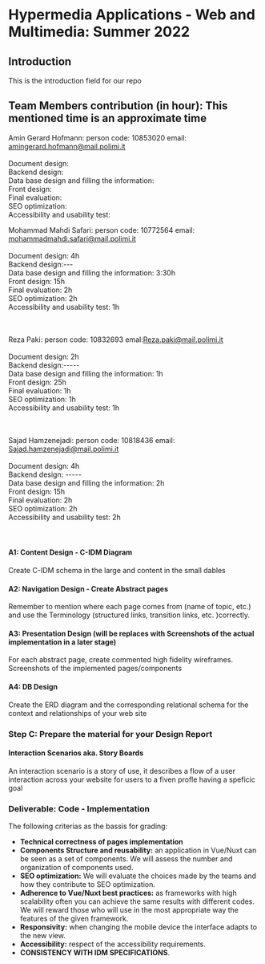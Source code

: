 # Hypermedia Applications - Web and Multimedia: Summer 2022

## Introduction

This is the introduction field for our repo

## Team Members contribution (in hour): This mentioned time is an approximate time


Amin Gerard Hofmann: person code: 10853020 email: amingerard.hofmann@mail.polimi.it<br />
<br />
Document design:<br />
Backend design:<br />
Data base design and filling the information: <br />
Front design:<br />
Final evaluation:<br />
SEO optimization:<br />
Accessibility and usability test:<br />


Mohammad Mahdi Safari: person code: 10772564 email: mohammadmahdi.safari@mail.polimi.it<br />
<br />
Document design: 4h<br />
Backend design:---<br />
Data base design and filling the information: 3:30h<br />
Front design: 15h<br />
Final evaluation: 2h<br />
SEO optimization: 2h<br />
Accessibility and usability test: 1h<br />
<br /><br />

Reza Paki: person code: 10832693 emal:Reza.paki@mail.polimi.it<br />
<br />
Document design: 2h<br />
Backend design:-----<br />
Data base design and filling the information: 1h<br />
Front design: 25h<br />
Final evaluation: 1h<br />
SEO optimization: 1h<br />
Accessibility and usability test: 1h<br />
<br /><br />

Sajad Hamzenejadi: person code: 10818436 email: Sajad.hamzenejadi@mail.polimi.it<br />
<br />
Document design: 4h <br />
Backend design: -----<br />
Data base design and filling the information: 2h <br />
Front design: 15h<br />
Final evaluation: 2h<br />
SEO optimization: 2h<br />
Accessibility and usability test: 2h<br />
<br /><br />
#### **A1: Content Design - C-IDM Diagram**

Create C-IDM schema in the large and content in the small dables

#### **A2: Navigation Design - Create Abstract pages**

Remember to mention where each page comes from (name of topic, etc.) and use the Terminology (structured links, transition links, etc. )correctly.

#### **A3: Presentation Design (will be replaces with Screenshots of the actual implementation in a later stage)**

For each abstract page, create commented high fidelity wireframes. Screenshots of the implemented pages/components

#### **A4: DB Design**

Create the ERD diagram and the corresponding relational schema for the context and relationships of your web site

### Step C: Prepare the material for your Design Report

#### **Interaction Scenarios aka. Story Boards**

An interaction scenario is a story of use, it describes a flow of a user interaction across your website for users to a fiven profle having a speficic goal

### Deliverable: Code - Implementation

The following criterias as the bassis for grading:

- **Technical correctness of pages implementation**
- **Components Structure and reusability:** an application in Vue/Nuxt can be seen as a set of components. We will assess the number and organization of components used.
- **SEO optimization:** We will evaluate the choices made by the teams and how they contribute to SEO optimization.
- **Adherence to Vue/Nuxt best practices:** as frameworks with high scalability often you can achieve the same results with different codes. We will reward those who will use in the most appropriate way the features of the given framework.
- **Responsivity:** when changing the mobile device the interface adapts to the new view.
- **Accessibility:** respect of the accessibility requirements.
- **CONSISTENCY WITH IDM SPECIFICATIONS**.
